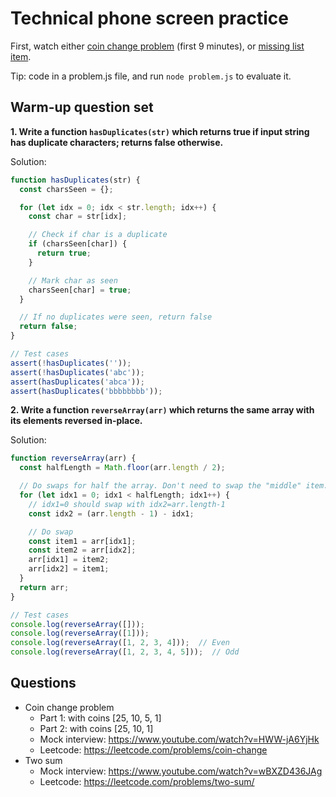 # Technical phone screen practice

First, watch either [coin change problem](https://www.youtube.com/watch?v=HWW-jA6YjHk) (first 9 minutes), or [missing list item](https://www.youtube.com/watch?v=cdCeU8DJvPM).

Tip: code in a problem.js file, and run `node problem.js` to evaluate it.

## Warm-up question set

**1. Write a function `hasDuplicates(str)` which returns true if input string has duplicate characters; returns false otherwise.**

Solution:

```js
function hasDuplicates(str) {
  const charsSeen = {};

  for (let idx = 0; idx < str.length; idx++) {
    const char = str[idx];

    // Check if char is a duplicate
    if (charsSeen[char]) {
      return true;
    }

    // Mark char as seen
    charsSeen[char] = true;
  }

  // If no duplicates were seen, return false
  return false;
}

// Test cases
assert(!hasDuplicates(''));
assert(!hasDuplicates('abc'));
assert(hasDuplicates('abca'));
assert(hasDuplicates('bbbbbbbb'));
```

**2. Write a function `reverseArray(arr)` which returns the same array with its elements reversed in-place.**

Solution:

```js
function reverseArray(arr) {
  const halfLength = Math.floor(arr.length / 2);

  // Do swaps for half the array. Don't need to swap the "middle" item.
  for (let idx1 = 0; idx1 < halfLength; idx1++) {
    // idx1=0 should swap with idx2=arr.length-1
    const idx2 = (arr.length - 1) - idx1;

    // Do swap
    const item1 = arr[idx1];
    const item2 = arr[idx2];
    arr[idx1] = item2;
    arr[idx2] = item1;
  }
  return arr;
}

// Test cases
console.log(reverseArray([]));
console.log(reverseArray([1]));
console.log(reverseArray([1, 2, 3, 4]));  // Even
console.log(reverseArray([1, 2, 3, 4, 5]));  // Odd
```

## Questions

* Coin change problem
  * Part 1: with coins [25, 10, 5, 1]
  * Part 2: with coins [25, 10, 1]
  * Mock interview: https://www.youtube.com/watch?v=HWW-jA6YjHk
  * Leetcode: https://leetcode.com/problems/coin-change
* Two sum
  * Mock interview: https://www.youtube.com/watch?v=wBXZD436JAg
  * Leetcode: https://leetcode.com/problems/two-sum/
